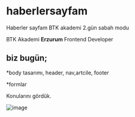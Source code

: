 # haberlersayfam
Haberler sayfam BTK akademi 2.gün sabah modu <br>

BTK Akademi **Erzurum** Frontend Developer


## biz bugün;  

*body tasarımı, header, nav,artcile, footer

*formlar

Konularını gördük.

![image](https://user-images.githubusercontent.com/111290671/184864245-338027f9-686c-4f1e-bffd-1cb4722548f6.png)
